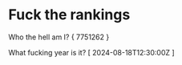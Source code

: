 # Fuck the rankings

Who the hell am I?
{ 7751262 }

What fucking year is it?
[ 2024-08-18T12:30:00Z ]
